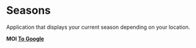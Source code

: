 # Seasons
Application that displays your current season depending on your location.


<b> MOI <b>
<a href = "google.com">To Google</a>
